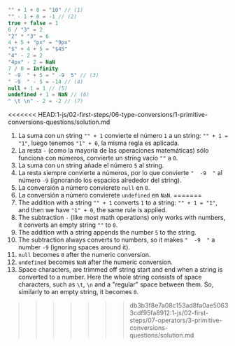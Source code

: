 
```js no-beautify
"" + 1 + 0 = "10" // (1)
"" - 1 + 0 = -1 // (2)
true + false = 1
6 / "3" = 2
"2" * "3" = 6
4 + 5 + "px" = "9px"
"$" + 4 + 5 = "$45"
"4" - 2 = 2
"4px" - 2 = NaN
7 / 0 = Infinity
" -9  " + 5 = " -9  5" // (3)
" -9  " - 5 = -14 // (4)
null + 1 = 1 // (5)
undefined + 1 = NaN // (6)
" \t \n" - 2 = -2 // (7)
```

<<<<<<< HEAD:1-js/02-first-steps/06-type-conversions/1-primitive-conversions-questions/solution.md
1. La suma con un string `"" + 1` convierte el número `1` a un string: `"" + 1 = "1"`, luego tenemos `"1" + 0`, la misma regla es aplicada.
2. La resta `-` (como la mayoría de las operaciones matemáticas) sólo funciona con números, convierte un string vacío `""` a `0`.
3. La suma con un string añade el número `5` al string.
4. La resta siempre convierte a números, por lo que convierte `"  -9  "` al número `-9` (ignorando los espacios alrededor del string).
5. La conversión a número convierete `null` en `0`.
6. La conversión a número convierete `undefined` en `NaN`.
=======
1. The addition with a string `"" + 1` converts `1` to a string: `"" + 1 = "1"`, and then we have `"1" + 0`, the same rule is applied.
2. The subtraction `-` (like most math operations) only works with numbers, it converts an empty string `""` to `0`.
3. The addition with a string appends the number `5` to the string.
4. The subtraction always converts to numbers, so it makes `"  -9  "` a number `-9` (ignoring spaces around it).
5. `null` becomes `0` after the numeric conversion.
6. `undefined` becomes `NaN` after the numeric conversion.
7. Space characters, are trimmed off string start and end when a string is converted to a number. Here the whole string consists of space characters, such as `\t`, `\n` and a "regular" space between them. So, similarly to an empty string, it becomes `0`.
>>>>>>> db3b3f8e7a08c153ad8fa0ae50633cdf95fa8912:1-js/02-first-steps/07-operators/3-primitive-conversions-questions/solution.md
